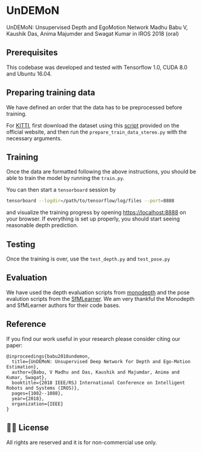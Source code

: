 # UnDEMoN
UnDEMoN: Unsupervised Depth and EgoMotion Network
Madhu Babu V, Kaushik Das, Anima Majumder and  Swagat Kumar
in IROS 2018 (oral)


## Prerequisites
This codebase was developed and tested with Tensorflow 1.0, CUDA 8.0 and Ubuntu 16.04.

## Preparing training data

We have defined an order that the data has to be preprocessed before training. 

For [KITTI](http://www.cvlibs.net/datasets/kitti/raw_data.php), first download the dataset using this [script](http://www.cvlibs.net/download.php?file=raw_data_downloader.zip) provided on the official website, and then run the `prepare_train_data_stereo.py` with the necessary arguments.


## Training
Once the data are formatted following the above instructions, you should be able to train the model by running the `train.py`.

You can then start a `tensorboard` session by

```bash
tensorboard --logdir=/path/to/tensorflow/log/files --port=8888
```
and visualize the training progress by opening [https://localhost:8888](https://localhost:8888) on your browser. If everything is set up properly, you should start seeing reasonable depth prediction. 

## Testing

Once the training is over, use the `test_depth.py` and `test_pose.py` 

## Evaluation

We have used the depth evaluation scripts from [monodepth](https://github.com/mrharicot/monodepth) and the pose evalution scripts from the [SfMLearner](https://github.com/tinghuiz/SfMLearner/). 
We am very thankful the Monodepth and SfMLearner authors for their code bases.

## Reference
If you find our work useful in your research please consider citing our paper:
```
@inproceedings{babu2018undemon,
  title={UnDEMoN: Unsupervised Deep Network for Depth and Ego-Motion Estimation},
  author={Babu, V Madhu and Das, Kaushik and Majumdar, Anima and Kumar, Swagat},
  booktitle={2018 IEEE/RSJ International Conference on Intelligent Robots and Systems (IROS)},
  pages={1082--1088},
  year={2018},
  organization={IEEE}
}
```
## 👩‍⚖️ License

All rights are reserved and it is for non-commercial use only.
